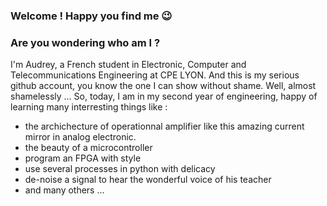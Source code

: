 ### Welcome ! Happy you find me 😉

### Are you wondering who am I ?
I'm Audrey, a French student in Electronic, Computer and Telecommunications Engineering at CPE LYON. And this is my serious github account, you know the one I can show without shame. Well, almost shamelessly ... So, today, I am in my second year of engineering, happy of learning many interresting things like :
  - the archichecture of operationnal amplifier like this amazing current mirror in analog electronic.
  - the beauty of a microcontroller
  - program an FPGA with style
  - use several processes in python with delicacy
  - de-noise a signal to hear the wonderful voice of his teacher
  - and many others ...
